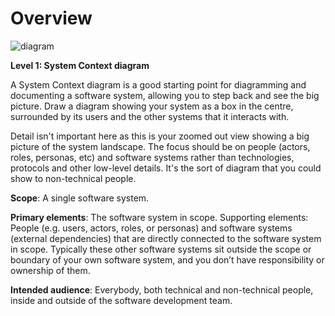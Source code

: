 # Overview

![diagram](https://www.plantuml.com/plantuml/svg/0/RL9BRnen4BuZyH-cN4ebifj4bIhrb9IksaZGeWAAUaApPW0hVgpiSO1_NziRLjcanvdvvdkCVUSP7GUjXeEFy44QeSAMuC3S-AzbwV1Ox2KVGXqyEM4Da-52M5tYraaqpoeqePn-lbeeDBoUpygRulRwzhgu-HAxcsbQE77HPFwENU7P1lRl4SF1xFxlx_Lgy_Ym-hcPLJ-gNz_7dr9_GSvRCsvgCO5HMw22RsYUfDd3D7Yscjme3kz1l5HWTy07WZgY9d2CCQ2vRAOUe10s6FR5A6eipvv9ZsNj8yb3TEKCSQVGJZE_KlReEn4FRE5PqX6asLcdaQKrW7KCcCIbwqjD0CqMD3uHD7ZMr5VVL2SUKp9GNMcK2dmdkuf1P7OLtS-bSDRR7KDr4WSqUm9wlV2MKkTGSumM7MhwJwebMqSUKAdBrKHiPEy9-3vRbt_oAXixD1v5WiMAM6GZmy4VKktJjTTTU_9faDefRVkgIp9R_v8ZNVM2o3lvA3r4TZrVBNemtUE_Y_Zyh_u1)

**Level 1: System Context diagram**

A System Context diagram is a good starting point for diagramming and documenting a software system, allowing you to step back and see the big picture. Draw a diagram showing your system as a box in the centre, surrounded by its users and the other systems that it interacts with.

Detail isn't important here as this is your zoomed out view showing a big picture of the system landscape. The focus should be on people (actors, roles, personas, etc) and software systems rather than technologies, protocols and other low-level details. It's the sort of diagram that you could show to non-technical people.

**Scope**: A single software system.

**Primary elements**: The software system in scope.
Supporting elements: People (e.g. users, actors, roles, or personas) and software systems (external dependencies) that are directly connected to the software system in scope. Typically these other software systems sit outside the scope or boundary of your own software system, and you don’t have responsibility or ownership of them.

**Intended audience**: Everybody, both technical and non-technical people, inside and outside of the software development team.